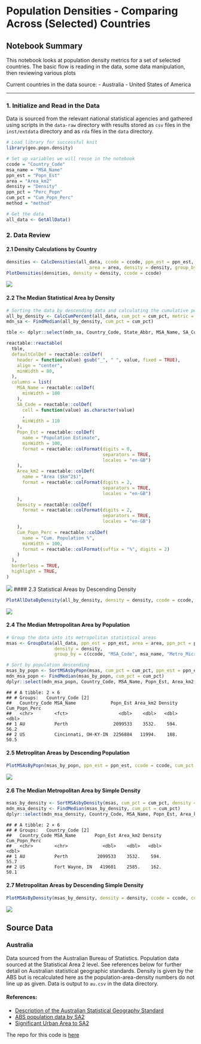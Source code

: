 Population Densities - Comparing Across (Selected) Countries
================

## Notebook Summary

This notebook looks at population density metrics for a set of selected
countries. The basic flow is reading in the data, some data
manipulation, then reviewing various plots

Current countries in the data source: - Australia - United States of
America

------------------------------------------------------------------------

### 1. Initialize and Read in the Data

Data is sourced from the relevant national statistical agencies and
gathered using scripts in the `data-raw` directory with results stored
as `csv` files in the `inst/extdata` directory and as `rda` files in the
`data` directory.

``` r
# Load library for successful knit
library(geo.popn.density)

# Set up variables we will reuse in the notebook
ccode = "Country_Code"
msa_name = "MSA_Name"
ppn_est = "Popn_Est"
area = "Area_km2"
density = "Density"
ppn_pct = "Perc_Popn"
cum_pct = "Cum_Popn_Perc"
method = "method"

# Get the data
all_data <- GetAllData()
```

### 2. Data Review

#### 2.1 Density Calculations by Country

``` r
densities <- CalcDensities(all_data, ccode = ccode, ppn_est = ppn_est,
                               area = area, density = density, group_by = ccode)
PlotDensities(densities, density = density, ccode = ccode)
```

![](densities.nb_files/figure-gfm/density%20by%20country-1.png)<!-- -->

#### 2.2 The Median Statistical Area by Density

``` r
# Sorting the data by descending data and calculating the cumulative percentage population to find the median
all_by_density <- CalcCumPercent(all_data, cum_pct = cum_pct, metric = ppn_est, sort_by = density, group_by = ccode)
mdn_sa <- FindMedian(all_by_density, cum_pct = cum_pct)

tble <- dplyr::select(mdn_sa, Country_Code, State_Abbr, MSA_Name, SA_Code, Popn_Est, Area_km2, Density, Cum_Popn_Perc)
```

``` r
reactable::reactable(
  tble,
  defaultColDef = reactable::colDef(
    header = function(value) gsub("_", " ", value, fixed = TRUE),
    align = "center",
    minWidth = 80,
  ),
  columns = list(
    MSA_Name = reactable::colDef(
      minWidth = 100
    ),
    SA_Code = reactable::colDef(
      cell = function(value) as.character(value)
      ,
      minWidth = 110
    ),
    Popn_Est = reactable::colDef(
      name = "Population Estimate",
      minWidth = 100,
      format = reactable::colFormat(digits = 0,
                                    separators = TRUE,
                                    locales = "en-GB")
    ),
    Area_km2 = reactable::colDef(
      name = "Area ($km^2$)",
      format = reactable::colFormat(digits = 2,
                                    separators = TRUE,
                                    locales = "en-GB")
    ),
    Density = reactable::colDef(
      format = reactable::colFormat(digits = 2,
                                    separators = TRUE,
                                    locales = "en-GB")
    ),
    Cum_Popn_Perc = reactable::colDef(
      name = "Cum. Population %",
      minWidth = 100,
      format = reactable::colFormat(suffix = "%", digits = 2)
    )
  ),
  borderless = TRUE,
  highlight = TRUE,
)
```

![](densities.nb_files/figure-gfm/unnamed-chunk-1-1.png)<!-- --> \####
2.3 Statistical Areas by Descending Density

``` r
PlotAllDataByDensity(all_by_density, density = density, ccode = ccode, cum_pct = cum_pct)
```

![](densities.nb_files/figure-gfm/SA%20desc%20density-1.png)<!-- -->

#### 2.4 The Median Metropolitan Area by Population

``` r
# Group the data into its metropolitan statistical areas
msas <- GroupData(all_data, ppn_est = ppn_est, area = area, ppn_pct = ppn_pct,
                  density = density,
                  group_by = c(ccode, "MSA_Code", msa_name, "Metro_Micro"))

# Sort by population descending
msas_by_popn <- SortMSAsbyPopn(msas, cum_pct = cum_pct, ppn_est = ppn_est, ppn_pct = ppn_pct, msa_name = msa_name, group_by = ccode)
mdn_msa_popn <- FindMedian(msas_by_popn, cum_pct = cum_pct)
dplyr::select(mdn_msa_popn, Country_Code, MSA_Name, Popn_Est, Area_km2, Density, Cum_Popn_Perc)
```

    ## # A tibble: 2 × 6
    ## # Groups:   Country_Code [2]
    ##   Country_Code MSA_Name             Popn_Est Area_km2 Density Cum_Popn_Perc
    ##   <chr>        <fct>                   <dbl>    <dbl>   <dbl>         <dbl>
    ## 1 AU           Perth                 2099533    3532.    594.          56.2
    ## 2 US           Cincinnati, OH-KY-IN  2256884   11994.    188.          50.5

#### 2.5 Metroplitan Areas by Descending Population

``` r
PlotMSAsByPopn(msas_by_popn, ppn_est = ppn_est, ccode = ccode, cum_pct = cum_pct)
```

![](densities.nb_files/figure-gfm/MSA%20desc%20popn-1.png)<!-- -->

#### 2.6 The Median Metropolitan Area by Simple Density

``` r
msas_by_density <- SortMSAsbyDensity(msas, cum_pct = cum_pct, density = density, ppn_pct = ppn_pct, group_by = ccode)
mdn_msa_density <- FindMedian(msas_by_density, cum_pct = cum_pct)
dplyr::select(mdn_msa_density, Country_Code, MSA_Name, Popn_Est, Area_km2, Density, Cum_Popn_Perc)
```

    ## # A tibble: 2 × 6
    ## # Groups:   Country_Code [2]
    ##   Country_Code MSA_Name       Popn_Est Area_km2 Density Cum_Popn_Perc
    ##   <chr>        <chr>             <dbl>    <dbl>   <dbl>         <dbl>
    ## 1 AU           Perth           2099533    3532.    594.          55.7
    ## 2 US           Fort Wayne, IN   419601    2585.    162.          50.1

#### 2.7 Metropolitan Areas by Descending Simple Density

``` r
PlotMSAsByDensity(msas_by_density, density = density, ccode = ccode, cum_pct = cum_pct)
```

![](densities.nb_files/figure-gfm/MSA%20desc%20density-1.png)<!-- -->

## Source Data

### Australia

Data sourced from the Australian Bureau of Statistics. Population data
sourced at the Statistical Area 2 level. See references below for
further detail on Australian statistical geographic standards. Density
is given by the ABS but is recalculated here as the
population-area-density numbers do not line up as given. Data is output
to `au.csv` in the data directory.

#### References:

-   [Description of the Australian Statistical Geography
    Standard](https://www.abs.gov.au/statistics/standards/australian-statistical-geography-standard-asgs-edition-3/jul2021-jun2026#asgs-diagram)
-   [ABS population data by
    SA2](https://www.abs.gov.au/statistics/people/population/regional-population/2020-21#data-download)
-   [Significant Urban Area to
    SA2](https://www.abs.gov.au/AUSSTATS/abs@.nsf/DetailsPage/1270.0.55.004July%202016?OpenDocument)

The repo for this code is
[here](https://github.com/qwertytam/geo.popn.density)
